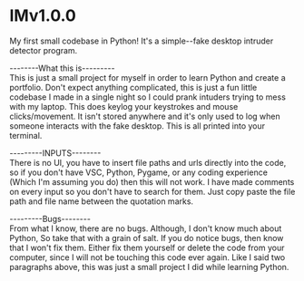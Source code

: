 # IMv1.0.0
My first small codebase in Python! It's a simple--fake desktop intruder detector program.

--------What this is---------                                                                                             
This is just a small project for myself in order to learn Python and create a portfolio. 
Don't expect anything complicated, this is just a fun little codebase I made in a single night so I could prank intuders trying to mess with my laptop. This does keylog your keystrokes and mouse clicks/movement. It isn't stored anywhere and it's only used to log when someone interacts with the fake desktop. This is all printed into your terminal.

---------INPUTS--------                                                                                                                     
There is no UI, you have to insert file paths and urls directly into the code, so if you don't have VSC, Python, Pygame, or any coding experience (Which I'm assuming you do) then this will not work.
I have made comments on every input so you don't have to search for them. Just copy paste the file path and file name between the quotation marks.

---------Bugs--------                                                                                                                     
From what I know, there are no bugs. Although, I don't know much about Python, So take that with a grain of salt. If you do notice bugs, then know that I won't fix them. Either fix them yourself or delete the code from your computer, since I will not be touching this code ever again. Like I said two paragraphs above, this was just a small project I did while learning Python.
